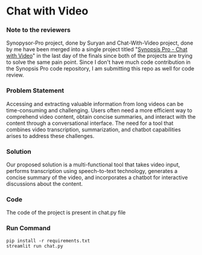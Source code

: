 # Chat with Video 

### Note to the reviewers

Synopysor-Pro project, done by Suryan and Chat-With-Video project, done by me have been merged into a single project titled "[Synopsis Pro - Chat with Video](https://github.com/Top-100-Coders/Synopysor-Pro)" in the last day of the finals since both of the projects are trying to solve the same pain point. Since I don't have much code contribution in the Synopsis Pro code repository, I am submitting this repo as well for code review.

### Problem Statement

Accessing and extracting valuable information from long videos can be time-consuming and challenging. Users often need a more efficient way to comprehend video content, obtain concise summaries, and interact with the content through a conversational interface. The need for a tool that combines video transcription, summarization, and chatbot capabilities arises to address these challenges.

### Solution

Our proposed solution is a multi-functional tool that takes video input, performs transcription using speech-to-text technology, generates a concise summary of the video, and incorporates a chatbot for interactive discussions about the content.

### Code
The code of the project is present in chat.py file

### Run Command
```
pip install -r requirements.txt
streamlit run chat.py
```

